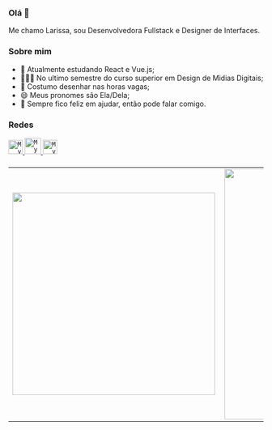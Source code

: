 ### Olá 👋

Me chamo Larissa, sou Desenvolvedora Fullstack e Designer de Interfaces.

### Sobre mim

- 🌱 Atualmente estudando React e Vue.js;
- 👩🏽‍🎓 No ultimo semestre do curso superior em Design de Midias Digitais;
- 🎨 Costumo desenhar nas horas vagas;
- 😄 Meus pronomes são Ela/Dela;
- 💬 Sempre fico feliz em ajudar, então pode falar comigo.

### Redes

<a href="https://www.linkedin.com/in/larrydiniz/">
  <code><img alt="My linkedin" width="28" src="https://image.flaticon.com/icons/png/512/255/255319.png" /></code>
</a>

<a href="mailto:larissa.diniz_23@hotmail.com">
  <code><img alt="My e-mail" width="32" src="https://image.flaticon.com/icons/png/512/893/893257.png" /></code>
</a>

<a href="https://www.behance.net/larrydiniz">
  <code><img alt="My e-mail" width="28" src="https://image.flaticon.com/icons/png/512/255/255308.png" /></code>
</a>

### 

<center>
<table>
    <tr>
        <td><img width="400px" align="left" src="https://github-readme-stats.vercel.app/api/top-langs/?username=larrydiniz&hide=html&layout=compact&theme=dracula" /></td>
        <td><img width="495px" align="left" src="https://github-readme-stats.vercel.app/api?username=larrydiniz&theme=dracula"/></td>
    </tr>   
</table>
</center> 

